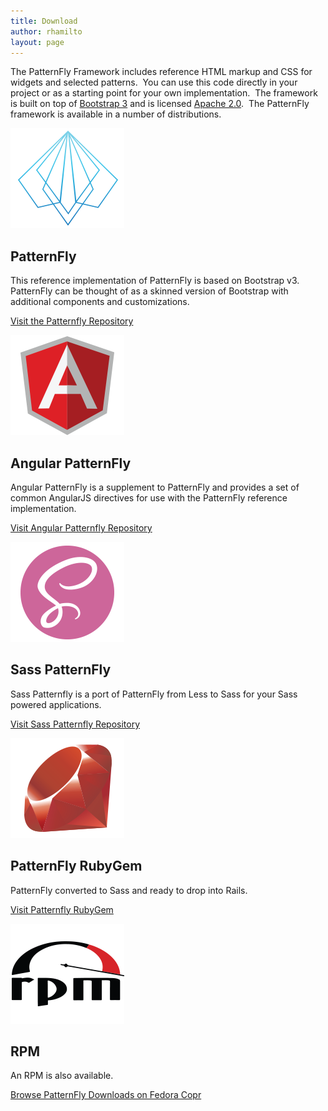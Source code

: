 ```yaml
---
title: Download
author: rhamilto
layout: page
---
```

The PatternFly Framework includes reference HTML markup and CSS for widgets and selected patterns.  You can use this code directly in your project or as a starting point for your own implementation.  The framework is built on top of [Bootstrap 3][1] and is licensed [Apache 2.0][2].  The PatternFly framework is available in a number of distributions.

<div class="row">
  <div class="col-md-6 download">
    <div class="download-icon">
      <a href="https://github.com/patternfly/patternfly">
        <img src="/assets/img/icon-patternfly.png" alt="PatternFly icon" />
      </a>
    </div>
    <div class="download-description">
      <h2>
        PatternFly
      </h2>
      <p>
        This reference implementation of PatternFly is based on Bootstrap v3.  PatternFly can be thought of as a skinned version of Bootstrap with additional components and customizations.
      </p>
      <p>
        <a href="https://github.com/patternfly/patternfly">Visit the Patternfly Repository</a>
      </p>
    </div>
  </div>
  <div class="col-md-6 download">
    <div class="download-icon">
      <a href="https://github.com/patternfly/angular-patternfly">
        <img src="/assets/img/icon-angular.png" alt="Angular icon" />
      </a>
    </div>
    <div class="download-description">
      <h2>
        Angular PatternFly
      </h2>
      <p>
        Angular PatternFly is a supplement to PatternFly and provides a set of common AngularJS directives for use with the PatternFly reference implementation.
      </p>
      <p>
        <a href="https://github.com/patternfly/angular-patternfly">Visit Angular Patternfly Repository</a>
      </p>
    </div>
  </div>
</div>
<div class="row">
  <div class="col-md-6 download">
    <div class="download-icon">
      <a href="https://github.com/patternfly/patternfly-sass">
        <img src="/assets/img/icon-sass.png" alt="Sass icon" />
      </a>
    </div>
    <div class="download-description">
      <h2>
        Sass PatternFly
      </h2>
      <p>
        Sass Patternfly is a port of PatternFly from Less to Sass for your Sass powered applications.
      </p>
      <p>
        <a href="https://github.com/patternfly/patternfly-sass">Visit Sass Patternfly Repository</a>
      </p>
    </div>
  </div>
  <div class="col-md-6 download">
    <div class="download-icon">
      <a href="https://rubygems.org/gems/patternfly-sass">
        <img src="/assets/img/icon-rubygems.png" alt="RubyGems icon" />
      </a>
    </div>
    <div class="download-description">
      <h2>
        PatternFly RubyGem
      </h2>
      <p>
        PatternFly converted to Sass and ready to drop into Rails.
      </p>
      <p>
        <a href="https://rubygems.org/gems/patternfly-sass">Visit Patternfly RubyGem</a>
      </p>
    </div>
  </div>
</div>
<div class="row">
  <div class="col-md-6 download">
    <div class="download-icon">
      <a href="https://copr.fedoraproject.org/coprs/patternfly/">
        <img src="/assets/img/icon-rpm.png" alt="RPM icon" />
      </a>
    </div>
    <div class="download-description">
      <h2>
        RPM
      </h2>
      <p>
        An RPM is also available.
      </p>
      <p>
        <a href="https://copr.fedoraproject.org/coprs/patternfly/">Browse PatternFly Downloads on Fedora Copr</a>
      </p>
    </div>
  </div>
</div>

[1]: http://getbootstrap.com/
[2]: http://www.apache.org/licenses/LICENSE-2.0.html
